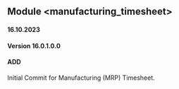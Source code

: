 ## Module <manufacturing_timesheet>

#### 16.10.2023
#### Version 16.0.1.0.0
#### ADD
Initial Commit for Manufacturing (MRP) Timesheet.